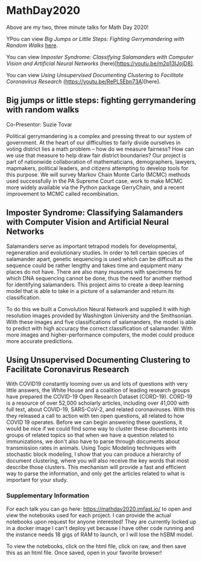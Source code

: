 # MathDay2020

Above are my two, three minute talks for Math Day 2020! 

YPou can view <i>Big Jumps or Little Steps: Fighting Gerrymandering with Random Walks</i> [here](https://youtu.be/SwfkuVxsSSs).

You can view <i>Imposter Syndrome: Classifying Salamanders with Computer Vision and Artificial Neural Networks</i> (here)[https://youtu.be/m2p13IJojD8].

You can view <i>Using Unsupervised Documenting Clustering to Facilitate Coronavirus Research</i> (https://youtu.be/RePL5Ebn73A)[here].



## Big jumps or little steps: fighting gerrymandering with random walks

Co-Presentor: Suzie Tovar

Political gerrymandering is a complex and pressing threat to our system of government. At the heart of our difficulties to fairly divide ourselves in voting district lies a math problem – how do we measure fairness? How can we use that measure to help draw fair district boundaries? Our project is part of nationwide collaboration of mathematicians, demographers, lawyers, mapmakers, political leaders, and citizens attempting to develop tools for this purpose. We will survey Markov Chain Monte Carlo (MCMC) methods used successfully in the PA Supreme Court case, work to make MCMC more widely available via the Python package GerryChain, and a recent improvement to MCMC called recombination.

## Imposter Syndrome: Classifying Salamanders with Computer Vision and Artificial Neural Networks

Salamanders serve as important tetrapod models for developmental, regeneration and evolutionary studies. In order to tell certain species of salamander apart, genetic sequencing is used which can be difficult as the sequence could be rather lengthy and takes time and equipment many places do not have. There are also many museums with specimens for which DNA sequencing cannot be done, thus the need for another method for identifying salamanders. This project aims to create a deep learning model that is able to take in a picture of a salamander and return its classification.

To do this we built a Convolution Neural Network and supplied it with high resolution images provided by Washington University and the Smithsonian. With these images and five classifications of salamanders, the model is able to predict with high accuracy the correct classification of salamander. With more images and higher-performance computers, the model could produce more accurate predictions.


## Using Unsupervised Documenting Clustering to Facilitate Coronavirus Research

With COVID19 constantly looming over us and lots of questions with very little answers, the White House and a coalition of leading research groups have prepared the COVID-19 Open Research Dataset (CORD-19). CORD-19 is a resource of over 52,000 scholarly articles, including over 41,000 with full text, about COVID-19, SARS-CoV-2, and related coronaviruses. With this they released a call to action with ten open questions, all related to how COVID 19 operates. Before we can begin answering these questions, it would be nice if we could find some way to cluster these documents into groups of related topics so that when we have a question related to immunizations, we don't also have to parse through documents about transmission rates in animals. Using Topic Modeling techniques with stochastic block modeling, I show that you can produce a hierarchy of document clustering, where you will also receive the key words that most describe those clusters. This mechanism will provide a fast and efficient way to parse the information, and only get the articles related to what is important for your study. 


### Supplementary Information
For each talk you can go here: https://mathday2020.imfast.io/ to open and view the notebooks used for each project.  I can provide the actual notebooks upon request for anyone interested!  They are currently locked up in a docker image I can't deploy yet because I have other code running and the instance needs 18 gigs of RAM to launch, or I will lose the hSBM model.

To view the notebooks, click on the html file, click on raw, and then save this as an html file.  Once saved, open in your favorite browser!

